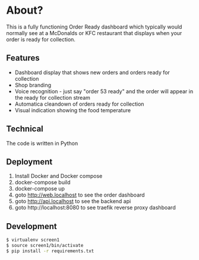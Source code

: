 # About?

This is a fully functioning Order Ready dashboard which typically would normally see at a McDonalds or KFC restaurant that displays when your order is ready for collection.

## Features
* Dashboard display that shows new orders and orders ready for collection
* Shop branding
* Voice recognition - just say "order 53 ready" and the order will appear in the ready for collection stream
* Automatica cleandown of orders ready for collection
* Visual indication showing the food temperature

## Technical
The code is written in Python 


## Deployment
1. Install Docker and  Docker compose
2. docker-compose build
3. docker-compose up
4. goto http://web.localhost to see the order dashboard
5. goto http://api.localhost to see the backend api
6. goto http://localhost:8080 to see traefik reverse proxy dashboard

## Development
```bash
$ virtualenv screen1
$ source screen1/bin/activate
$ pip install -r requirements.txt
```